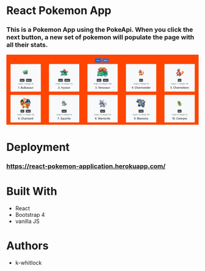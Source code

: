 # React Pokemon App
### This is a Pokemon App using the PokeApi. When you click the next button, a new set of pokemon will populate the page with all their stats.
![Pokémon App Screenshot](public/react-pokemon-app-screenshot.PNG)
# Deployment
### https://react-pokemon-application.herokuapp.com/
# Built With 
- React
- Bootstrap 4
- vanilla JS
# Authors
- k-whitlock 
